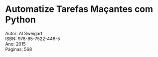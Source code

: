 # Automatize Tarefas Maçantes com Python

Autor: Al Sweigart<br>
ISBN: 978-85-7522-446-5<br>
Ano: 2015<br>
Páginas: 568<br>
